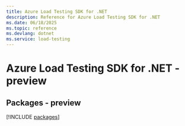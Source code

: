 ```yaml
---
title: Azure Load Testing SDK for .NET
description: Reference for Azure Load Testing SDK for .NET
ms.date: 06/18/2025
ms.topic: reference
ms.devlang: dotnet
ms.service: load-testing
---
```

# Azure Load Testing SDK for .NET - preview
## Packages - preview
[!INCLUDE [packages](load-testing-index.md)]